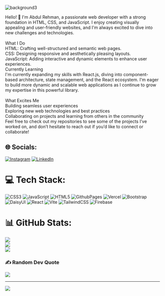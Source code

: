       
 
![background3](https://github.com/user-attachments/assets/d79ee8a2-5fb8-456e-aa78-71daf981fead)



Hello! 👋 I'm Abdul Rehman, a passionate web developer with a strong foundation in HTML, CSS, and JavaScript. I enjoy creating visually appealing and user-friendly websites, and I'm always excited to dive into new challenges and technologies.<br><br>What 
I Do<br>HTML: Crafting well-structured and semantic web pages.<br>CSS: Designing responsive and aesthetically pleasing layouts.<br>JavaScript: Adding interactive and dynamic elements to enhance user experiences.<br>Currently Learning<br>I'm currently expanding my skills with React.js, diving into component-based architecture, state management, and the React ecosystem. I'm eager to build more dynamic and scalable web applications as I continue to grow my expertise in this powerful library.<br><br>What Excites Me<br>Building seamless user experiences<br>Exploring new web technologies and best practices<br>Collaborating on projects and learning from others in the community<br>Feel free to check out my repositories to see some of the projects I’ve worked on, and don’t hesitate to reach out if you’d like to connect or collaborate!


## 🌐 Socials:
[![Instagram](https://img.shields.io/badge/Instagram-%23E4405F.svg?logo=Instagram&logoColor=white)](https://instagram.com/abdul_rehman_1718) 
[![LinkedIn](https://img.shields.io/badge/LinkedIn-%230077B5.svg?logo=linkedin&logoColor=white)](https://www.linkedin.com/in/abdul-rehman-7aa108328/) 

# 💻 Tech Stack:
![CSS3](https://img.shields.io/badge/css3-%231572B6.svg?style=for-the-badge&logo=css3&logoColor=white) ![JavaScript](https://img.shields.io/badge/javascript-%23323330.svg?style=for-the-badge&logo=javascript&logoColor=%23F7DF1E) ![HTML5](https://img.shields.io/badge/html5-%23E34F26.svg?style=for-the-badge&logo=html5&logoColor=white) ![GithubPages](https://img.shields.io/badge/github%20pages-121013?style=for-the-badge&logo=github&logoColor=white) ![Vercel](https://img.shields.io/badge/vercel-%23000000.svg?style=for-the-badge&logo=vercel&logoColor=white) ![Bootstrap](https://img.shields.io/badge/bootstrap-%238511FA.svg?style=for-the-badge&logo=bootstrap&logoColor=white) ![DaisyUI](https://img.shields.io/badge/daisyui-5A0EF8?style=for-the-badge&logo=daisyui&logoColor=white) ![React](https://img.shields.io/badge/react-%2320232a.svg?style=for-the-badge&logo=react&logoColor=%2361DAFB) ![Vite](https://img.shields.io/badge/vite-%23646CFF.svg?style=for-the-badge&logo=vite&logoColor=white) ![TailwindCSS](https://img.shields.io/badge/tailwindcss-%2338B2AC.svg?style=for-the-badge&logo=tailwind-css&logoColor=white) ![Firebase](https://img.shields.io/badge/firebase-a08021?style=for-the-badge&logo=firebase&logoColor=ffcd34)
# 📊 GitHub Stats:
![](https://github-readme-stats.vercel.app/api?username=AbdulRehman817&theme=dark&hide_border=false&include_all_commits=false&count_private=false)<br/>
![](https://github-readme-streak-stats.herokuapp.com/?user=AbdulRehman817&theme=dark&hide_border=false)<br/>
![](https://github-readme-stats.vercel.app/api/top-langs/?username=AbdulRehman817&theme=dark&hide_border=false&include_all_commits=false&count_private=false&layout=compact)

### ✍️ Random Dev Quote
![](https://quotes-github-readme.vercel.app/api?type=horizontal&theme=radical)

---
[![](https://visitcount.itsvg.in/api?id=AbdulRehman817&icon=0&color=0)](https://visitcount.itsvg.in)

<!-- Proudly created with GPRM ( https://gprm.itsvg.in ) -->

